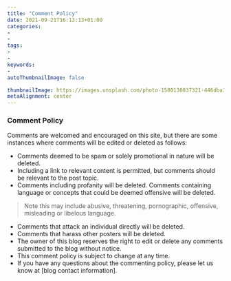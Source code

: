```yaml
---
title: "Comment Policy"
date: 2021-09-21T16:13:13+01:00
categories:
- 
- 
tags:
- 
- 
keywords:
- 
autoThumbnailImage: false

thumbnailImage: https://images.unsplash.com/photo-1580130037321-446dba3cacc2?ixid=MnwxMjA3fDB8MHxwaG90by1wYWdlfHx8fGVufDB8fHx8&ixlib=rb-1.2.1&auto=format&fit=crop&w=1326&q=80
metaAlignment: center
---
```

### Comment Policy

Comments are welcomed and encouraged on this site, but there are some instances where comments will be edited or deleted as follows:

- Comments deemed to be spam or solely promotional in nature will be deleted. 
- Including a link to relevant content is permitted, but comments should be relevant to the post topic.
- Comments including profanity will be deleted.
Comments containing language or concepts that could be deemed offensive will be deleted. 
> Note this may include abusive, threatening, pornographic, offensive, misleading or libelous language.

- Comments that attack an individual directly will be deleted.
- Comments that harass other posters will be deleted. 
- The owner of this blog reserves the right to edit or delete any comments submitted to the blog without notice. 
- This comment policy is subject to change at any time. 
- If you have any questions about the commenting policy, please let us know at [blog contact information].
